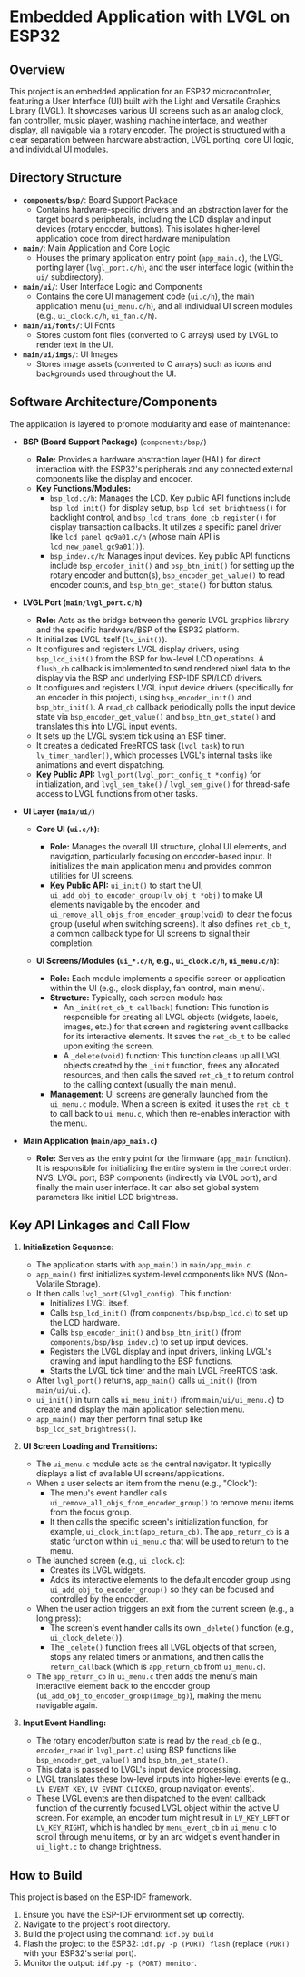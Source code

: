 # Embedded Application with LVGL on ESP32

## Overview

This project is an embedded application for an ESP32 microcontroller, featuring a User Interface (UI) built with the Light and Versatile Graphics Library (LVGL). It showcases various UI screens such as an analog clock, fan controller, music player, washing machine interface, and weather display, all navigable via a rotary encoder. The project is structured with a clear separation between hardware abstraction, LVGL porting, core UI logic, and individual UI modules.

## Directory Structure

*   **`components/bsp/`**: Board Support Package
    *   Contains hardware-specific drivers and an abstraction layer for the target board's peripherals, including the LCD display and input devices (rotary encoder, buttons). This isolates higher-level application code from direct hardware manipulation.
*   **`main/`**: Main Application and Core Logic
    *   Houses the primary application entry point (`app_main.c`), the LVGL porting layer (`lvgl_port.c/h`), and the user interface logic (within the `ui/` subdirectory).
*   **`main/ui/`**: User Interface Logic and Components
    *   Contains the core UI management code (`ui.c/h`), the main application menu (`ui_menu.c/h`), and all individual UI screen modules (e.g., `ui_clock.c/h`, `ui_fan.c/h`).
*   **`main/ui/fonts/`**: UI Fonts
    *   Stores custom font files (converted to C arrays) used by LVGL to render text in the UI.
*   **`main/ui/imgs/`**: UI Images
    *   Stores image assets (converted to C arrays) such as icons and backgrounds used throughout the UI.

## Software Architecture/Components

The application is layered to promote modularity and ease of maintenance:

*   **BSP (Board Support Package)** (`components/bsp/`)
    *   **Role:** Provides a hardware abstraction layer (HAL) for direct interaction with the ESP32's peripherals and any connected external components like the display and encoder.
    *   **Key Functions/Modules:**
        *   `bsp_lcd.c/h`: Manages the LCD. Key public API functions include `bsp_lcd_init()` for display setup, `bsp_lcd_set_brightness()` for backlight control, and `bsp_lcd_trans_done_cb_register()` for display transaction callbacks. It utilizes a specific panel driver like `lcd_panel_gc9a01.c/h` (whose main API is `lcd_new_panel_gc9a01()`).
        *   `bsp_indev.c/h`: Manages input devices. Key public API functions include `bsp_encoder_init()` and `bsp_btn_init()` for setting up the rotary encoder and button(s), `bsp_encoder_get_value()` to read encoder counts, and `bsp_btn_get_state()` for button status.

*   **LVGL Port (`main/lvgl_port.c/h`)**
    *   **Role:** Acts as the bridge between the generic LVGL graphics library and the specific hardware/BSP of the ESP32 platform.
    *   It initializes LVGL itself (`lv_init()`).
    *   It configures and registers LVGL display drivers, using `bsp_lcd_init()` from the BSP for low-level LCD operations. A `flush_cb` callback is implemented to send rendered pixel data to the display via the BSP and underlying ESP-IDF SPI/LCD drivers.
    *   It configures and registers LVGL input device drivers (specifically for an encoder in this project), using `bsp_encoder_init()` and `bsp_btn_init()`. A `read_cb` callback periodically polls the input device state via `bsp_encoder_get_value()` and `bsp_btn_get_state()` and translates this into LVGL input events.
    *   It sets up the LVGL system tick using an ESP timer.
    *   It creates a dedicated FreeRTOS task (`lvgl_task`) to run `lv_timer_handler()`, which processes LVGL's internal tasks like animations and event dispatching.
    *   **Key Public API:** `lvgl_port(lvgl_port_config_t *config)` for initialization, and `lvgl_sem_take()` / `lvgl_sem_give()` for thread-safe access to LVGL functions from other tasks.

*   **UI Layer (`main/ui/`)**
    *   **Core UI (`ui.c/h`)**:
        *   **Role:** Manages the overall UI structure, global UI elements, and navigation, particularly focusing on encoder-based input. It initializes the main application menu and provides common utilities for UI screens.
        *   **Key Public API:** `ui_init()` to start the UI, `ui_add_obj_to_encoder_group(lv_obj_t *obj)` to make UI elements navigable by the encoder, and `ui_remove_all_objs_from_encoder_group(void)` to clear the focus group (useful when switching screens). It also defines `ret_cb_t`, a common callback type for UI screens to signal their completion.

    *   **UI Screens/Modules (`ui_*.c/h`, e.g., `ui_clock.c/h`, `ui_menu.c/h`)**:
        *   **Role:** Each module implements a specific screen or application within the UI (e.g., clock display, fan control, main menu).
        *   **Structure:** Typically, each screen module has:
            *   An `_init(ret_cb_t callback)` function: This function is responsible for creating all LVGL objects (widgets, labels, images, etc.) for that screen and registering event callbacks for its interactive elements. It saves the `ret_cb_t` to be called upon exiting the screen.
            *   A `_delete(void)` function: This function cleans up all LVGL objects created by the `_init` function, frees any allocated resources, and then calls the saved `ret_cb_t` to return control to the calling context (usually the main menu).
        *   **Management:** UI screens are generally launched from the `ui_menu.c` module. When a screen is exited, it uses the `ret_cb_t` to call back to `ui_menu.c`, which then re-enables interaction with the menu.

*   **Main Application (`main/app_main.c`)**
    *   **Role:** Serves as the entry point for the firmware (`app_main` function). It is responsible for initializing the entire system in the correct order: NVS, LVGL port, BSP components (indirectly via LVGL port), and finally the main user interface. It can also set global system parameters like initial LCD brightness.

## Key API Linkages and Call Flow

1.  **Initialization Sequence:**
    *   The application starts with `app_main()` in `main/app_main.c`.
    *   `app_main()` first initializes system-level components like NVS (Non-Volatile Storage).
    *   It then calls `lvgl_port(&lvgl_config)`. This function:
        *   Initializes LVGL itself.
        *   Calls `bsp_lcd_init()` (from `components/bsp/bsp_lcd.c`) to set up the LCD hardware.
        *   Calls `bsp_encoder_init()` and `bsp_btn_init()` (from `components/bsp/bsp_indev.c`) to set up input devices.
        *   Registers the LVGL display and input drivers, linking LVGL's drawing and input handling to the BSP functions.
        *   Starts the LVGL tick timer and the main LVGL FreeRTOS task.
    *   After `lvgl_port()` returns, `app_main()` calls `ui_init()` (from `main/ui/ui.c`).
    *   `ui_init()` in turn calls `ui_menu_init()` (from `main/ui/ui_menu.c`) to create and display the main application selection menu.
    *   `app_main()` may then perform final setup like `bsp_lcd_set_brightness()`.

2.  **UI Screen Loading and Transitions:**
    *   The `ui_menu.c` module acts as the central navigator. It typically displays a list of available UI screens/applications.
    *   When a user selects an item from the menu (e.g., "Clock"):
        *   The menu's event handler calls `ui_remove_all_objs_from_encoder_group()` to remove menu items from the focus group.
        *   It then calls the specific screen's initialization function, for example, `ui_clock_init(app_return_cb)`. The `app_return_cb` is a static function within `ui_menu.c` that will be used to return to the menu.
    *   The launched screen (e.g., `ui_clock.c`):
        *   Creates its LVGL widgets.
        *   Adds its interactive elements to the default encoder group using `ui_add_obj_to_encoder_group()` so they can be focused and controlled by the encoder.
    *   When the user action triggers an exit from the current screen (e.g., a long press):
        *   The screen's event handler calls its own `_delete()` function (e.g., `ui_clock_delete()`).
        *   The `_delete()` function frees all LVGL objects of that screen, stops any related timers or animations, and then calls the `return_callback` (which is `app_return_cb` from `ui_menu.c`).
    *   The `app_return_cb` in `ui_menu.c` then adds the menu's main interactive element back to the encoder group (`ui_add_obj_to_encoder_group(image_bg)`), making the menu navigable again.

3.  **Input Event Handling:**
    *   The rotary encoder/button state is read by the `read_cb` (e.g., `encoder_read` in `lvgl_port.c`) using BSP functions like `bsp_encoder_get_value()` and `bsp_btn_get_state()`.
    *   This data is passed to LVGL's input device processing.
    *   LVGL translates these low-level inputs into higher-level events (e.g., `LV_EVENT_KEY`, `LV_EVENT_CLICKED`, group navigation events).
    *   These LVGL events are then dispatched to the event callback function of the currently focused LVGL object within the active UI screen. For example, an encoder turn might result in `LV_KEY_LEFT` or `LV_KEY_RIGHT`, which is handled by `menu_event_cb` in `ui_menu.c` to scroll through menu items, or by an arc widget's event handler in `ui_light.c` to change brightness.

## How to Build

This project is based on the ESP-IDF framework.
1.  Ensure you have the ESP-IDF environment set up correctly.
2.  Navigate to the project's root directory.
3.  Build the project using the command: `idf.py build`
4.  Flash the project to the ESP32: `idf.py -p (PORT) flash` (replace `(PORT)` with your ESP32's serial port).
5.  Monitor the output: `idf.py -p (PORT) monitor`.

